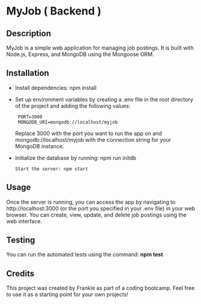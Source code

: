 # MyJob ( Backend )

## Description

MyJob is a simple web application for managing job postings.
It is built with Node.js, Express, and MongoDB using the Mongoose ORM.

## Installation

 - Install dependencies: npm install

 - Set up environment variables by creating a .env
   file in the root directory of the project
   and adding the following values:

        PORT=3000
        MONGODB_URI=mongodb://localhost/myjob

   Replace 3000 with the port you want to run the app
   on and mongodb://localhost/myjob with the connection
   string for your MongoDB instance.

 -  Initialize the database by running: npm run initdb

        Start the server: npm start

## Usage

Once the server is running, 
you can access the app by navigating to http://localhost:3000
(or the port you specified in your .env file) in your web browser.
You can create, view, update, and delete job postings
using the web interface.

## Testing

You can run the automated tests using the command: __npm test__

## Credits

This project was created by Frankie as part of a coding bootcamp.
Feel free to use it as a starting point for your own projects!

